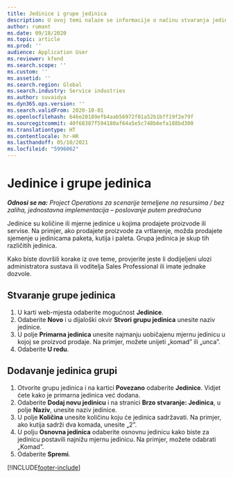 ```yaml
---
title: Jedinice i grupe jedinica
description: U ovoj temi nalaze se informacije o načinu stvaranja jedinica i grupa jedinica u aplikaciji Dynamics 365 Project Operations.
author: rumant
ms.date: 09/18/2020
ms.topic: article
ms.prod: ''
audience: Application User
ms.reviewer: kfend
ms.search.scope: ''
ms.custom: ''
ms.assetid: ''
ms.search.region: Global
ms.search.industry: Service industries
ms.author: suvaidya
ms.dyn365.ops.version: ''
ms.search.validFrom: 2020-10-01
ms.openlocfilehash: 646e20189efb4aab56972f01a52b1bff19f2e79f
ms.sourcegitcommit: 40f68387f594180af64a5e5c748b6efa188bd300
ms.translationtype: HT
ms.contentlocale: hr-HR
ms.lasthandoff: 05/10/2021
ms.locfileid: "5996062"
---
```

# <a name="units-and-unit-groups"></a>Jedinice i grupe jedinica

_**Odnosi se na:** Project Operations za scenarije temeljene na resursima / bez zaliha, jednostavna implementacija – poslovanje putem predračuna_

Jedinice su količine ili mjerne jedinice u kojima prodajete proizvode ili servise. Na primjer, ako prodajete proizvode za vrtlarenje, možda prodajete sjemenje u jedinicama paketa, kutija i paleta. Grupa jedinica je skup tih različitih jedinica.

Kako biste dovršili korake iz ove teme, provjerite jeste li dodijeljeni ulozi administratora sustava ili voditelja Sales Professional ili imate jednake dozvole.

## <a name="create-a-unit-group"></a>Stvaranje grupe jedinica

1. U karti web-mjesta odaberite mogućnost **Jedinice**.
2. Odaberite **Novo** i u dijaloški okvir **Stvori grupu jedinica** unesite naziv jedinice.
3. U polje **Primarna jedinica** unesite najmanju uobičajenu mjernu jedinicu u kojoj se proizvod prodaje. Na primjer, možete unijeti „komad” ili „unca”.
4. Odaberite **U redu**.

## <a name="add-units-to-a-unit-group"></a>Dodavanje jedinica grupi

1. Otvorite grupu jedinica i na kartici **Povezano** odaberite **Jedinice**. Vidjet ćete kako je primarna jedinica već dodana.
2. Odaberite **Dodaj novu jedinicu** i na stranici **Brzo stvaranje: Jedinica**, u polje **Naziv**, unesite naziv jedinice.
3. U polje **Količina** unesite količinu koju će jedinica sadržavati. Na primjer, ako kutija sadrži dva komada, unesite „2”. 
4. U polju **Osnovna jedinica** odaberite osnovnu jedinicu kako biste za jedinicu postavili najnižu mjernu jedinicu. Na primjer, možete odabrati „Komad”.
5. Odaberite **Spremi**.


[!INCLUDE[footer-include](../includes/footer-banner.md)]